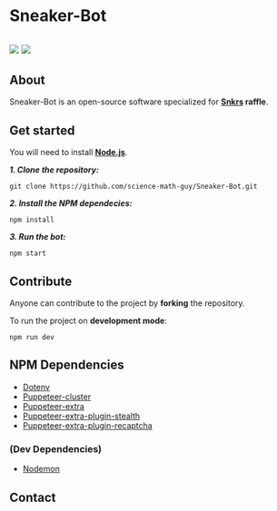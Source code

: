 # Sneaker-Bot
![](https://forthebadge.com/images/badges/for-robots.svg) ![](https://forthebadge.com/images/badges/powered-by-netflix.svg)
---
## About

Sneaker-Bot is an open-source software specialized for **[Snkrs](https://www.nike.com/fr/launch) raffle**.

## Get started

You will need to install **[Node.js](https://nodejs.org/)**.

***1. Clone the repository:***

    git clone https://github.com/science-math-guy/Sneaker-Bot.git
 
 ***2. Install the NPM dependecies:***
 
    npm install
 
***3. Run the bot:***

    npm start
 
 ## Contribute

Anyone can contribute to the project by **forking** the repository.

To run the project on **development mode**:

    npm run dev

## NPM Dependencies

- [Dotenv](https://www.npmjs.com/package/dotenv)
- [Puppeteer-cluster](https://www.npmjs.com/package/puppeteer-cluster)
- [Puppeteer-extra](https://www.npmjs.com/package/puppeteer-extra)
- [Puppeteer-extra-plugin-stealth](https://www.npmjs.com/package/puppeteer-extra-plugin-stealth)
- [Puppeteer-extra-plugin-recaptcha](https://www.npmjs.com/package/puppeteer-extra-plugin-recaptcha)

### (Dev Dependencies)

- [Nodemon](https://www.npmjs.com/package/nodemon)

## Contact


 
